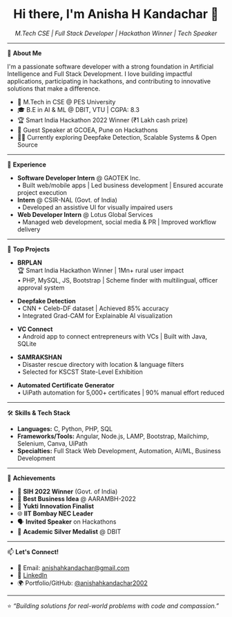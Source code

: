 <h1 align="center">Hi there, I'm Anisha H Kandachar 👋</h1>
<p align="center">
  <em>M.Tech CSE | Full Stack Developer | Hackathon Winner | Tech Speaker</em>
</p>

---

🌟 **About Me**

I'm a passionate software developer with a strong foundation in Artificial Intelligence and Full Stack Development. I love building impactful applications, participating in hackathons, and contributing to innovative solutions that make a difference.

- 🧠 M.Tech in CSE @ PES University  
- 🎓 B.E in AI & ML @ DBIT, VTU | CGPA: 8.3  
- 🏆 Smart India Hackathon 2022 Winner (₹1 Lakh cash prize)  
- 🎤 Guest Speaker at GCOEA, Pune on Hackathons  
- 👩‍💻 Currently exploring Deepfake Detection, Scalable Systems & Open Source

---

💼 **Experience**

- **Software Developer Intern** @ GAOTEK Inc.  
  • Built web/mobile apps | Led business development | Ensured accurate project execution  
- **Intern** @ CSIR-NAL (Govt. of India)  
  • Developed an assistive UI for visually impaired users  
- **Web Developer Intern** @ Lotus Global Services  
  • Managed web development, social media & PR | Improved workflow delivery  

---

🚀 **Top Projects**

- **BRPLAN**  
  🏆 Smart India Hackathon Winner | 1Mn+ rural user impact  
  • PHP, MySQL, JS, Bootstrap | Scheme finder with multilingual, officer approval system  

- **Deepfake Detection**  
  • CNN + Celeb-DF dataset | Achieved 85% accuracy  
  • Integrated Grad-CAM for Explainable AI visualization  

- **VC Connect**  
  • Android app to connect entrepreneurs with VCs | Built with Java, SQLite  

- **SAMRAKSHAN**  
  • Disaster rescue directory with location & language filters  
  • Selected for KSCST State-Level Exhibition  

- **Automated Certificate Generator**  
  • UiPath automation for 5,000+ certificates | 90% manual effort reduced  

---

🛠️ **Skills & Tech Stack**

- **Languages:** C, Python, PHP, SQL  
- **Frameworks/Tools:** Angular, Node.js, LAMP, Bootstrap, Mailchimp, Selenium, Canva, UiPath  
- **Specialties:** Full Stack Web Development, Automation, AI/ML, Business Development  

---

🏅 **Achievements**

- 🥇 **SIH 2022 Winner** (Govt. of India)  
- 🥈 **Best Business Idea** @ AARAMBH-2022  
- 🧠 **Yukti Innovation Finalist**  
- 🌐 **IIT Bombay NEC Leader**  
- 🗣️ **Invited Speaker** on Hackathons  
- 🏅 **Academic Silver Medalist** @ DBIT  

---

📫 **Let's Connect!**

- 📧 Email: anishahkandachar@gmail.com  
- 🔗 [LinkedIn](https://www.linkedin.com/in/anisha-h-kandachar-514296212/)  
- 🌍 Portfolio/GitHub: [@anishahkandachar2002](https://github.com/anishahkandachar2002)

---

⭐ _“Building solutions for real-world problems with code and compassion.”_
